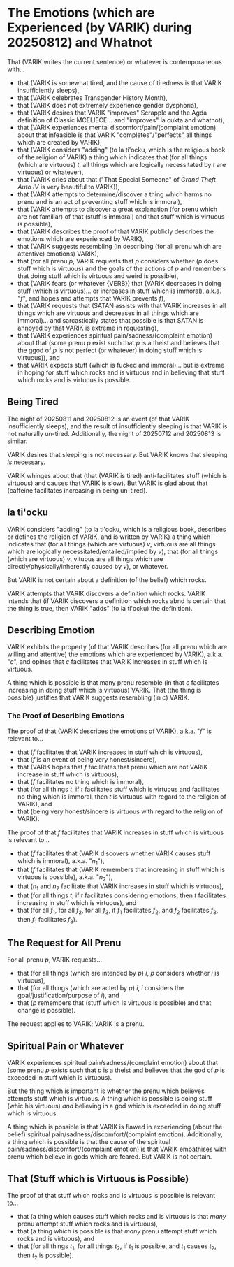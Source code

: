 The Emotions (which are Experienced (by VARIK) during 20250812) and Whatnot
===========================================================================

That (VARIK writes the current sentence) or whatever is contemporaneous with...

* that (VARIK is somewhat tired, and the cause of tiredness is that VARIK insufficiently sleeps),
* that (VARIK celebrates Transgender History Month),
* that (VARIK does not extremely experience gender dysphoria),
* that (VARIK desires that VARIK "improves" Scrapple and the Agda definition of Classic MCELIECE... and "improves" la cukta and whatnot),
* that (VARIK experiences mental discomfort/pain/(complaint emotion) about that infeasible is that VARIK "completes"/"perfects" all things which are created by VARIK),
* that (VARIK considers "adding" (to la ti'ocku, which is the religious book of the religion of VARIK) a thing which indicates that (for all things (which are virtuous) $t$, all things which are logically necessitated by $t$ are virtuous) or whatever),
* that (VARIK cries about that ("That Special Someone" of _Grand Theft Auto IV_ is very beautiful to VARIK)),
* that (VARIK attempts to determine/discover a thing which harms no prenu and is an act of preventing stuff which is immoral),
* that (VARIK attempts to discover a great explanation (for prenu which are not familiar) of that (stuff is immoral) and that stuff which is virtuous is possible),
* that (VARIK describes the proof of that VARIK publicly describes the emotions which are experienced by VARIK),
* that (VARIK suggests resembling (in describing (for all prenu which are attentive) emotions) VARIK),
* that (for all prenu $p$, VARIK requests that $p$ considers whether ($p$ does stuff which is virtuous) and the goals of the actions of $p$ and remembers that doing stuff which is virtuous and weird is possible),
* that (VARIK fears (or whatever {VERB}) that (VARIK decreases in doing stuff (which is virtuous)... or increases in stuff which is immoral), a.k.a. "$f$", and hopes and attempts that VARIK prevents $f$),
* that (VARIK requests that (SATAN assists with that VARIK increases in all things which are virtuous and decreases in all things which are immoral)... and sarcastically states that possible is that SATAN is annoyed by that VARIK is extreme in requesting),
* that (VARIK experiences spiritual pain/sadness/(complaint emotion) about that (some prenu $p$ exist such that $p$ is a theist and believes that the ggod of $p$ is not perfect (or whatever) in doing stuff which is virtuous)), and
* that VARIK expects stuff (which is fucked and immoral)... but is extreme in hoping for stuff which rocks and is virtuous and in believing that stuff which rocks and is virtuous is possible.

## Being Tired
The night of 20250811 and 20250812 is an event (of that VARIK insufficiently sleeps), and the result of insufficiently sleeping is that VARIK is not naturally un-tired.  Additionally, the night of 20250712 and 20250813 is similar.

VARIK desires that sleeping is not necessary.  But VARIK knows that sleeping _is_ necessary.

VARIK whinges about that (that (VARIK is tired) anti-facilitates stuff (which is virtuous) and causes that VARIK is slow).  But VARIK is glad about that (caffeine facilitates increasing in being un-tired).

## la ti'ocku
VARIK considers "adding" (to la ti'ocku, which is a religious book, describes or defines the religion of VARIK, and is written by VARIK) a thing which indicates that (for all things (which are virtuous) $v$, virtuous are all things which are logically necessitated/entailed/implied by $v$), that (for all things (which are virtuous) $v$, vituous are all things which are directly/physically/inherently caused by $v$), or whatever.

But VARIK is not certain about a definition (of the belief) which rocks.

VARIK attempts that VARIK discovers a definition which rocks.  VARIK intends that (if VARIK discovers a definition which rocks abnd is certain that the thing is true, then VARIK "adds" (to la ti'ocku) the definition).

## Describing Emotion
VARIK exhibits the property (of that VARIK describes (for all prenu which are willing and attentive) the emotions which are experienced by VARIK), a.k.a. "$c$", and opines that $c$ facilitates that VARIK increases in stuff which is virtuous.

A thing which is possible is that many prenu resemble (in that $c$ facilitates increasing in doing stuff which is virtuous) VARIK.  That (the thing is possible) justifies that VARIK suggests resembling (in $c$) VARIK.

### The Proof of Describing Emotions
The proof of that (VARIK describes the emotions of VARIK), a.k.a. "$f$" is relevant to...

* that ($f$ facilitates that VARIK increases in stuff which is virtuous),
* that ($f$ is an event of being very honest/sincere),
* that (VARIK hopes that $f$ facilitates that prenu which are not VARIK increase in stuff which is virtuous),
* that ($f$ facilitates no thing which is immoral),
* that (for all things $t$, if $t$ facilitates stuff which is virtuous and facilitates no thing which is immoral, then $t$ is virtuous with regard to the religion of VARIK), and
* that (being very honest/sincere is virtuous with regard to the religion of VARIK).

The proof of that $f$ facilitates that VARIK increases in stuff which is virtuous is relevant to...

* that ($f$ facilitates that (VARIK discovers whether VARIK causes stuff which is immoral), a.k.a. "$n_1$"),
* that ($f$ facilitates that (VARIK remembers that increasing in stuff which is virtuous is possible), a.k.a. "$n_2$"),
* that ($n_1$ and $n_2$ facilitate that VARIK increases in stuff which is virtuous),
* that (for all things $t$, if $t$ facilitates considering emotions, then $t$ facilitates increasing in stuff which is virtuous), and
* that (for all $f_1$, for all $f_2$, for all $f_3$, if $f_1$ facilitates $f_2$, and $f_2$ facilitates $f_3$, then $f_1$ facilitates $f_3$).

## The Request for All Prenu
For all prenu $p$, VARIK requests...

* that (for all things (which are intended by $p$) $i$, $p$ considers whether $i$ is virtuous),
* that (for all things (which are acted by $p$) $i$, $i$ considers the goal/justification/purpose of $i$), and
* that ($p$ remembers that (stuff which is virtuous is possible) and that change is possible).

The request applies to VARIK; VARIK is a prenu.

## Spiritual Pain or Whatever
VARIK experiences spiritual pain/sadness/(complaint emotion) about that (some prenu $p$ exists such that $p$ is a theist and believes that the god of $p$ is exceeded in stuff which is virtuous).

But the thing which is important is whether the prenu which believes attempts stuff which is virtuous.  A thing which is possible is doing stuff (whic his virtuous) _and_ believing in a god which is exceeded in doing stuff which is virtuous. 

A thing which is possible is that VARIK is flawed in experiencing (about the belief) spiritual pain/sadness/discomfort/(complaint emotion).  Additionally, a thing which is possible is that the cause of the spiritual pain/sadness/discomfort/(complaint emotion) is that VARIK empathises with prenu which believe in gods which are feared.  But VARIK is not certain.

## That (Stuff which is Virtuous is Possible)
The proof of that stuff which rocks and is virtuous is possible is relevant to...

* that (a thing which causes stuff which rocks and is virtuous is that _many_ prenu attempt stuff which rocks and is virtuous),
* that (a thing which is possible is that _many_ prenu attempt stuff which rocks and is virtuous), and
* that (for all things $t_1$, for all things $t_2$, if $t_1$ is possible, and $t_1$ causes $t_2$, then $t_2$ is possible).
